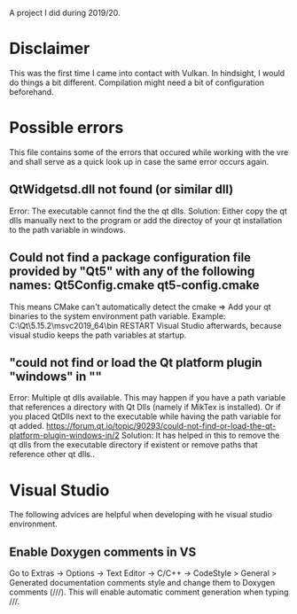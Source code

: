 A project I did during 2019/20.

# Disclaimer
This was the first time I came into contact with Vulkan. In hindsight, I would do things a bit different.
Compilation might need a bit of configuration beforehand.

# Possible errors
This file contains some of the errors that occured while working with the vre and shall serve as a quick look up in case the same error occurs again.

## QtWidgetsd.dll not found (or similar dll)
Error: The executable cannot find the the qt dlls.
Solution: Either copy the qt dlls manually next to the program or add the directoy of your qt installation to the path variable in windows.

## Could not find a package configuration file provided by "Qt5" with any of the following names: Qt5Config.cmake qt5-config.cmake
This means CMake can't automatically detect the cmake => Add your qt binaries to the system environment path variable. Example: C:\Qt\5.15.2\msvc2019_64\bin
RESTART Visual Studio afterwards, because visual studio keeps the path variables at startup.

## "could not find or load the Qt platform plugin "windows" in ""
Error: Multiple qt dlls available. This may happen if you have a path variable that references a directory with Qt Dlls (namely if MikTex is installed). Or
if you placed QtDlls next to the executable while having the path variable for qt added. 
https://forum.qt.io/topic/90293/could-not-find-or-load-the-qt-platform-plugin-windows-in/2
Solution: It has helped in this to remove the qt dlls from the executable directory if existent or remove paths that reference other qt dlls..

# Visual Studio
The following advices are helpful when developing with he visual studio environment.

## Enable Doxygen comments in VS
Go to Extras -> Options -> Text Editor -> C/C++ -> CodeStyle > General > Generated documentation comments style
and change them to Doxygen comments (///). This will enable automatic comment generation when typing ///.
